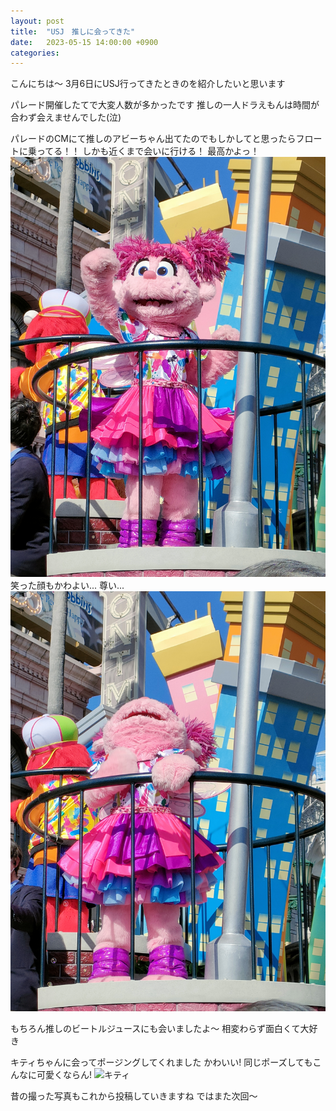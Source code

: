 ```yaml
---
layout: post
title:  "USJ　推しに会ってきた"
date:   2023-05-15 14:00:00 +0900
categories: 
---
```

こんにちは～
3月6日にUSJ行ってきたときのを紹介したいと思います  

パレード開催したてで大変人数が多かったです
推しの一人ドラえもんは時間が合わず会えませんでした(泣)  

パレードのCMにて推しのアビーちゃん出てたのでもしかしてと思ったらフロートに乗ってる！！
しかも近くまで会いに行ける！
最高かよっ！
![アビーちゃん](/assets/images/IMG20230306142001.jpg)
笑った顔もかわよい...
尊い...
![アビーちゃん笑う](/assets/images/IMG20230306142000.jpg)  

もちろん推しのビートルジュースにも会いましたよ～
相変わらず面白くて大好き  

キティちゃんに会ってポージングしてくれました
かわいい!
同じポーズしてもこんなに可愛くならん!
![キティ](/assets/images/IMG20230306105810.jpg)  

昔の撮った写真もこれから投稿していきますね
ではまた次回～
